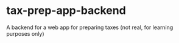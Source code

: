 # tax-prep-app-backend
A backend for a web app for preparing taxes (not real, for learning purposes only)
